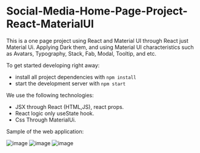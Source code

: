 # Social-Media-Home-Page-Project-React-MaterialUI

This is a one page project using React and Material UI through React just Material Ui.
Applying Dark them, and using Material UI characteristics such as Avatars, Typography, Stack, Fab, Modal, Tooltip, and etc.

To get started developing right away:

- install all project dependencies with `npm install`
- start the development server with `npm start`

We use the following technologies:

- JSX through React (HTML,JS), react props.
- React logic only useState hook.
- Css Through MaterialUi.

Sample of the web application:

![image](https://user-images.githubusercontent.com/97471166/213866914-ffca61fc-9aac-4589-a52c-0d8a8b5877f9.png)
![image](https://user-images.githubusercontent.com/97471166/213866922-293aaee5-89f0-438b-81a5-d8383bfe89f0.png)
![image](https://user-images.githubusercontent.com/97471166/213867402-9ab27d87-ed98-4562-bf7e-148feb99ed49.png)


